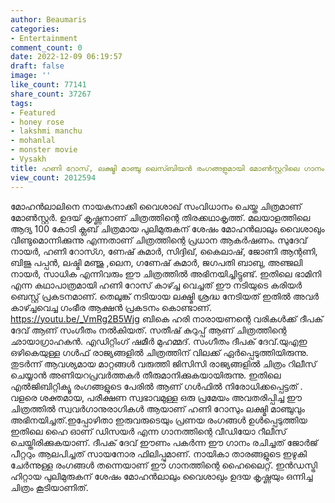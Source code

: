 ```yaml
---
author: Beaumaris
categories:
- Entertainment
comment_count: 0
date: 2022-12-09 06:19:57
draft: false
image: ''
like_count: 77141
share_count: 37267
tags:
- Featured
- honey rose
- lakshmi manchu
- mohanlal
- monster movie
- Vysakh
title: ഹണി റോസ്, ലക്ഷ്മി മാഞ്ചു ലെസ്ബിയൻ രംഗങ്ങളുമായി മോൺസ്റ്ററിലെ ഗാനം പുറത്തിറങ്ങി
view_count: 2012594
---
```


മോഹന്‍ലാലിനെ നായകനാക്കി വൈശാഖ് സംവിധാനം ചെയ്ത ചിത്രമാണ് മോണ്‍സ്റ്റര്‍. ഉദയ് കൃഷ്ണനാണ് ചിത്രത്തിന്റെ തിരക്കഥാകൃത്ത്. മലയാളത്തിലെ ആദ്യ 100 കോടി ക്ലബ് ചിത്രമായ പുലിമുരുകന് ശേഷം മോഹന്‍ലാലും വൈശാഖും വീണ്ടുമൊന്നിക്കുന്നു എന്നതാണ് ചിത്രത്തിന്റെ പ്രധാന ആകര്‍ഷണം. സുദേവ് നായര്‍, ഹണി റോസ്ഗ, ണേഷ് കുമാര്‍, സിദ്ദിഖ്, കൈലാഷ്, ജോണി ആന്റണി, ബിജു പപ്പന്‍, ലഷ്മി മഞ്ജു ,ലെന, ഗണേഷ് കുമാർ, ജഗപതി ബാബു, അഞ്ജലി നായർ, സാധിക എന്നിവരും ഈ ചിത്രത്തിൽ അഭിനയിച്ചിട്ടുണ്ട്. ഇതിലെ ഭാമിനി എന്ന കഥാപാത്രമായി ഹണി റോസ് കാഴ്ച്ച വെച്ചത് ഈ നടിയുടെ കരിയർ ബെസ്റ്റ് പ്രകടനമാണ്. തെലുങ്ക് നടിയായ ലക്ഷ്മി ശ്രദ്ധ നേടിയത് ഇതിൽ അവർ കാഴ്ച്ചവെച്ച ഗംഭീര ആക്ഷൻ പ്രകടനം കൊണ്ടാണ്. https://youtu.be/_VmRg2B5Wjg ബികെ ഹരി നാരായണന്റെ വരികള്‍ക്ക് ദീപക് ദേവ് ആണ് സംഗീതം നല്‍കിയത്‌. സതീഷ് കുറുപ്പ് ആണ് ചിത്രത്തിന്റെ ഛായാഗ്രാഹകന്‍. എഡിറ്റിംഗ് ഷമീര്‍ മുഹമ്മദ്. സംഗീതം ദീപക് ദേവ്.യുഎഇ ഒഴികെയുള്ള ഗള്‍ഫ് രാജ്യങ്ങളില്‍ ചിത്രത്തിന് വിലക്ക് ഏര്‍പ്പെടുത്തിയിരുന്നു. തുടര്‍ന്ന് ആവശ്യമായ മാറ്റങ്ങള്‍ വരുത്തി ജിസിസി രാജ്യങ്ങളില്‍ ചിത്രം റിലീസ് ചെയ്യാന്‍ അണിയറപ്രവര്‍ത്തകര്‍ തീരുമാനിക്കുകയായിരുന്നു. ഇതിലെ എൽജിബിറ്റിക്യൂ രംഗങ്ങളുടെ പേരിൽ ആണ് ഗൾഫിൽ നിരോധിക്കപ്പെട്ടത് . വളരെ ശക്തമായ, പരീക്ഷണ സ്വഭാവമുള്ള ഒരു പ്രമേയം അവതരിപ്പിച്ച ഈ ചിത്രത്തിൽ സ്വവർഗാനുരാഗികൾ ആയാണ് ഹണി റോസും ലക്ഷ്മി മാഞ്ചുവും അഭിനയിച്ചത്‌.ഇപ്പോഴിതാ ഇരുവരുടെയും പ്രണയ രംഗങ്ങൾ ഉൾപ്പെടുത്തിയ ഇതിലെ ഹൈ ഓണ് ഡിസയർ എന്ന ഗാനത്തിന്റെ വീഡിയോ റീലീസ് ചെയ്തിരിക്കുകയാണ്. ദീപക് ദേവ് ഈണം പകർന്ന ഈ ഗാനം രചിച്ചത് ജോർജ് പീറ്ററും ആലപിച്ചത് സായനോര ഫിലിപ്പുമാണ്. നായികാ താരങ്ങളുടെ ഇഴുകി ചേർന്നുള്ള രംഗങ്ങൾ തന്നെയാണ് ഈ ഗാനത്തിന്റെ ഹൈലൈറ്റ്. ഇൻഡസ്ട്രി ഹിറ്റായ പുലിമുരുകന് ശേഷം മോഹൻലാലും വൈശാഖും ഉദയ കൃഷ്ണയും ഒന്നിച്ച ചിത്രം കൂടിയാണിത്.